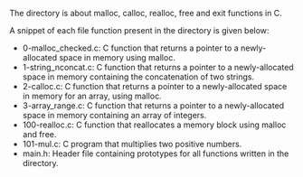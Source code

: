 The directory is about malloc, calloc, realloc, free and exit functions in C.

A snippet of each file function present in the directory is given below:

- 0-malloc_checked.c: C function that returns a pointer to a newly-allocated space in memory using malloc.
- 1-string_nconcat.c:  C function that returns a pointer to a newly-allocated space in memory containing the concatenation of two strings.
- 2-calloc.c: C function that returns a pointer to a newly-allocated space in memory for an array, using malloc.
- 3-array_range.c: C function that returns a pointer to a newly-allocated space in memory containing an array of integers.
- 100-realloc.c: C function that reallocates a memory block using malloc and free.
- 101-mul.c: C program that multiplies two positive numbers.
- main.h:  Header file containing prototypes for all functions written in the directory.
